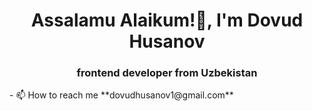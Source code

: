 <h1 align="center">Assalamu Alaikum!👋, I'm Dovud Husanov</h1>
<h3 align="center">frontend developer from Uzbekistan</h3>
- 📫 How to reach me **dovudhusanov1@gmail.com**
